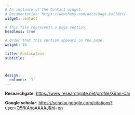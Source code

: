 ```yaml
---
# An instance of the Contact widget.
# Documentation: https://wowchemy.com/docs/page-builder/
widget: contact

# This file represents a page section.
headless: true

# Order that this section appears on the page.
weight: 10

title: Publication
subtitle:



design:
  columns: '1'
---
```


**Researchgate**: https://www.researchgate.net/profile/Xiran-Cai 

**Google scholar**: https://scholar.google.com/citations?user=O5fKAhoAAAAJ&hl=en 
